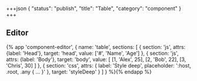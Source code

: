 +++json
{
  "status": "publish",
  "title": "Table",
  "category": "component"
}
+++

## Editor

{%
  app 'component-editor', {
    name: 'table',
    sections: [
      {
        section: 'js',
        attrs: {label: 'Head'},
        target: 'head',
        value: ['#', 'Name', 'Age']
      },
      {
        section: 'js',
        attrs: {label: 'Body'},
        target: 'body',
        value: [
          [1, 'Alex', 25],
          [2, 'Bob', 22],
          [3, 'Chris', 30]
        ]
      },
      {
        section: 'css',
        attrs: {
          label: 'Style deep',
          placeholder: ':host, .root, .any { ... }'
        },
        target: 'styleDeep'
      }
    ]
  }
%}{% endapp %}
